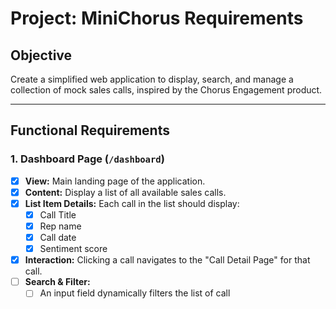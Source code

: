 # Project: MiniChorus Requirements

## Objective

Create a simplified web application to display, search, and manage a collection of mock sales calls, inspired by the Chorus Engagement product.

---

## Functional Requirements

### 1. Dashboard Page (`/dashboard`)

- [x] **View:** Main landing page of the application.
- [x] **Content:** Display a list of all available sales calls.
- [x] **List Item Details:** Each call in the list should display:
  - [x] Call Title
  - [x] Rep name
  - [x] Call date
  - [x] Sentiment score
- [x] **Interaction:** Clicking a call navigates to the "Call Detail Page" for that call.
- [ ] **Search & Filter:**
  - [ ] An input field dynamically filters the list of call
